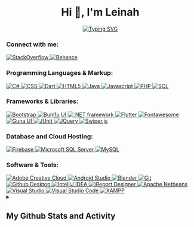 <h1 align="center">Hi 👋, I'm Leinah</h1>

<p align="center">
<a href="https://git.io/typing-svg"><img src="https://readme-typing-svg.herokuapp.com?font=Azeret+Mono&pause=1000&color=FF64DA&center=true&width=435&lines=Front-end+and+mobile+developer;Graphic%2C+3D%2C+VFX+Artist" alt="Typing SVG" /></a>
</p>

<h3 align="left">Connect with me:</h3>
<p align="left">
<a href="https://stackoverflow.com/users/11469848/leinah"> <img alt="StackOverflow" src="https://custom-icon-badges.demolab.com/badge/-StackOverflow-E87922.svg?logo=stackoverflow&logoColor=white"> </a>
<a href="https://www.behance.net/leinaharts"> <img alt="Behance" src="https://custom-icon-badges.demolab.com/badge/-Behance-0053F2.svg?logo=behance&logoColor=white"> </a>
</p>
<h3 align="left">Programming Languages & Markup: </h3>
     <a href="#"> <img alt="C#" src="https://custom-icon-badges.demolab.com/badge/C%23-68217A.svg?logo=cs2&logoColor=white"> </a>
     <a href="#"> <img alt="CSS" src="https://img.shields.io/badge/CSS-1572B6.svg?logo=css3&logoColor=white"> </a>
     <a href="#"> <img alt="Dart" src="https://custom-icon-badges.demolab.com/badge/-Dart-025493?logo=dart&logoColor=white"> </a>
     <a href="#"> <img alt="HTML5" src="https://img.shields.io/badge/HTML-E34F26.svg?logo=html5&logoColor=white"> </a>
     <a href="#"> <img alt="Java" src="https://custom-icon-badges.demolab.com/badge/Java-007396.svg?logo=java&logoColor=white"> </a>
     <a href="#"> <img alt="Javascript" src="https://img.shields.io/badge/JavaScript-yellow.svg?logo=javascript&logoColor=white"> </a>
     <a href="#"> <img alt="PHP" src="https://img.shields.io/badge/PHP-777BB4.svg?logo=php&logoColor=white"> </a>
     <a href="#"> <img alt="SQL" src="https://custom-icon-badges.demolab.com/badge/SQL-025E8C.svg?logo=database&logoColor=white"> </a>

<h3 align="left">Frameworks & Libraries: </h3>
     <a href="#"> <img alt="Bootstrap" src="https://custom-icon-badges.demolab.com/badge/-Bootstrap-7710F1?logo=bootstrap&logoColor=white"> </a>
     <a href="#"> <img alt="Bunifu UI" src="https://img.shields.io/badge/Bunifu%20UI-6833D1.svg"> </a>
     <a href="#"> <img alt=".NET framework" src="https://custom-icon-badges.demolab.com/badge/-.NET%20Framework-39BAE0?logo=dotnet&logoColor=white"> </a>
     <a href="#"> <img alt="Flutter" src="https://custom-icon-badges.demolab.com/badge/-Flutter-5ABFEB?logo=flutter&logoColor=white"> </a>
     <a href="#"> <img alt="Fontawesome" src="https://custom-icon-badges.demolab.com/badge/-Fontawesome-2083DA?logo=fontawesome&logoColor=white"> </a>
     <a href="#"> <img alt="Guna UI" src="https://custom-icon-badges.demolab.com/badge/-Guna%20UI-7C52F2.svg"> </a>
     <a href="#"> <img alt="JUnit" src="https://custom-icon-badges.demolab.com/badge/-JUnit-23995D?logo=junit5&logoColor=white"> </a>
     <a href="#"> <img alt="JQuery" src="https://custom-icon-badges.demolab.com/badge/-jQuery-0863A2?logo=jquery&logoColor=white"> </a>
     <a href="#"> <img alt="Swiper.js" src="https://custom-icon-badges.demolab.com/badge/-Swiper.js-0079F2?logo=swiper&logoColor=white"> </a>

<h3 align="left">Database and Cloud Hosting: </h3>
     <a href="#"> <img alt="Firebase" src="https://custom-icon-badges.demolab.com/badge/-Firebase-yellow?logo=firebase&logoColor=white"> </a>
     <a href="#"> <img alt="Microsoft SQL Server" src="https://img.shields.io/badge/Microsoft%20SQL%20Server-A91D22.svg?logo=microsoftsqlserver&logoColor=white"> </a>
     <a href="#"> <img alt="MySQL" src="https://custom-icon-badges.demolab.com/badge/-MySQL-42759C?logo=mysql&logoColor=white"> </a>

<h3 align="left">Software & Tools: </h3>
     <a href="#"> <img alt="Adobe Creative Cloud" src="https://custom-icon-badges.demolab.com/badge/-Adobe%20Creative%20Cloud-F140F0?logo=adobecreativecloud&logoColor=white"> </a>
     <a href="#"> <img alt="Android Studio" src="https://img.shields.io/badge/Android%20Studio-008678.svg?logo=android-studio&logoColor=white"> </a>
     <a href="#"> <img alt="Blender" src="https://custom-icon-badges.demolab.com/badge/-Blender-EB7700?logo=blender&logoColor=white"> </a>
     <a href="#"> <img alt="Git" src="https://custom-icon-badges.demolab.com/badge/-Git-E84D31?logo=git&logoColor=white"> </a>
     <a href="#"> <img alt="Github Desktop" src="https://custom-icon-badges.demolab.com/badge/-Github%20Desktop-8931A8?logo=GitHub&logoColor=white"> </a>
     <a href="#"> <img alt="IntelliJ IDEA" src="https://custom-icon-badges.demolab.com/badge/-IntelliJ%20IDEA-0A7DF1?logo=intellijidea&logoColor=white"> </a>
     <a href="#"> <img alt="iReport Designer" src="https://custom-icon-badges.demolab.com/badge/-iReport%20Designer-AA1C1E"> </a>
     <a href="#"> <img alt="Apache Netbeans" src="https://custom-icon-badges.demolab.com/badge/-Apache%20NetBeans-2D8BE1?logo=apachenetbeanside&logoColor=white"> </a>
     <a href="#"> <img alt="Visual Studio" src="https://custom-icon-badges.demolab.com/badge/-Visual%20Studio-blueviolet?logo=visualstudio&logoColor=white"> </a>
     <a href="#"> <img alt="Visual Studio Code" src="https://custom-icon-badges.demolab.com/badge/-Visual%20Studio%20Code-39ADEB?logo=visualstudiocode&logoColor=white"> </a>
     <a href="#"> <img alt="XAMPP" src="https://custom-icon-badges.demolab.com/badge/-XAMPP-FB7B1F?logo=xampp&logoColor=white"> </a>

<details> 
  <summary><h2>My Github Stats and Activity</h2></summary>
<p><img align="center" src="https://github-readme-stats.vercel.app/api/top-langs?username=leinahi&theme=jolly&show_icons=true&locale=en&layout=compact" alt="leinahi" /></p>
<p><img align="center" src="https://github-readme-stats.vercel.app/api?username=leinahi&theme=jolly&show_icons=true&locale=en" alt="leinahi" /></p>
<p><h3>Streak Stats</h3><img align="center" src="https://github-readme-streak-stats.herokuapp.com/?user=leinahi&theme=jolly" alt="leinahi" /></p>
  </details>

